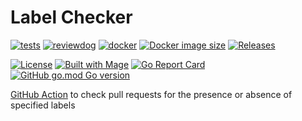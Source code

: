 # Label Checker

[![tests](https://github.com/agilepathway/label-checker/workflows/Tests/badge.svg?branch=master&event=push)](https://github.com/agilepathway/label-checker/actions?query=workflow%3ATests+event%3Apush+branch%3Amaster)
[![reviewdog](https://github.com/agilepathway/label-checker/workflows/reviewdog/badge.svg?branch=master&event=push)](https://github.com/agilepathway/label-checker/actions?query=workflow%3Areviewdog+event%3Apush+branch%3Amaster)
[![docker](https://github.com/agilepathway/label-checker/workflows/Docker/badge.svg?branch=master&event=push)](https://github.com/agilepathway/label-checker/actions?query=workflow%3ADocker+event%3Apush+branch%3Amaster)
[![Docker image size](https://img.shields.io/docker/image-size/agilepathway/pull-request-label-checker?sort=date)](https://hub.docker.com/repository/docker/agilepathway/pull-request-label-checker)
[![Releases](https://img.shields.io/github/release/agilepathway/label-checker/all.svg?logo=github
)](https://github.com/agilepathway/label-checker/releases)

[![License](https://img.shields.io/badge/license-MIT-blue.svg?maxAge=43200)](LICENSE)
[![Built with Mage](https://magefile.org/badge.svg)](https://magefile.org)
[![Go Report Card](https://goreportcard.com/badge/github.com/agilepathway/label-checker)](https://goreportcard.com/report/github.com/agilepathway/label-checker)
[![GitHub go.mod Go version](https://img.shields.io/github/go-mod/go-version/agilepathway/label-checker)](https://golang.org/)

[GitHub Action](https://github.com/features/actions) to check pull requests for the presence or absence of specified labels
